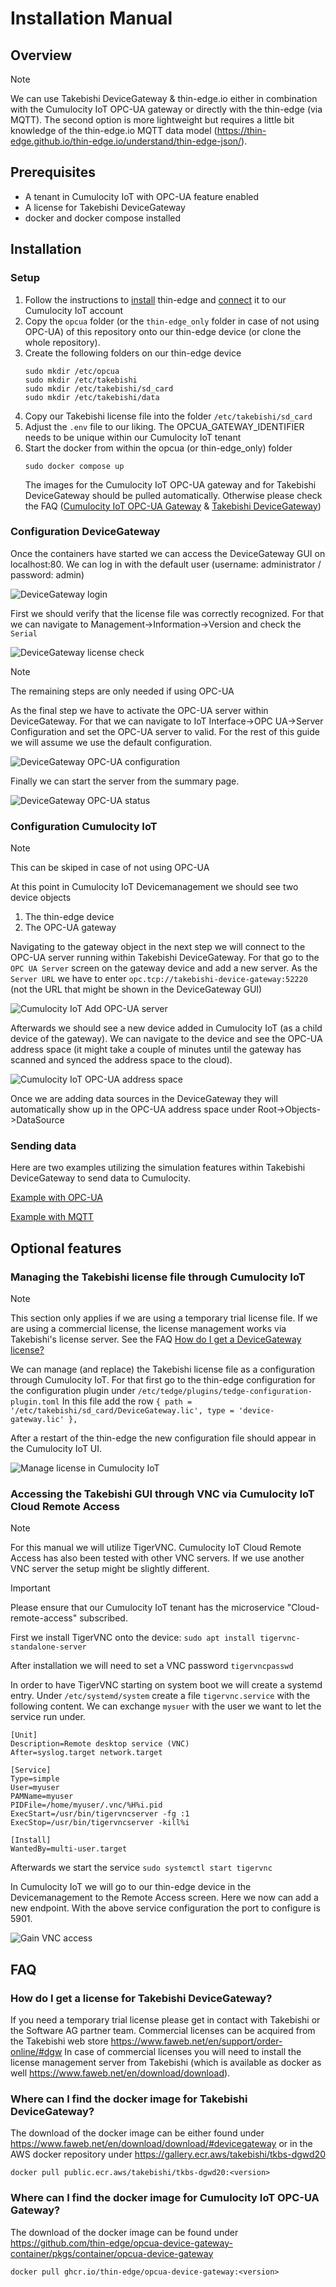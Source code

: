 # Installation Manual

## Overview

> [!NOTE]
> We can use Takebishi DeviceGateway & thin-edge.io either in combination with the Cumulocity IoT OPC-UA gateway or directly with the thin-edge (via MQTT).
> The second option is more lightweight but requires a little bit knowledge of the thin-edge.io MQTT data model (https://thin-edge.github.io/thin-edge.io/understand/thin-edge-json/).

## Prerequisites

- A tenant in Cumulocity IoT with OPC-UA feature enabled
- A license for Takebishi DeviceGateway
- docker and docker compose installed

## Installation

### Setup 
1. Follow the instructions to [install](https://thin-edge.github.io/thin-edge.io/install/) thin-edge and [connect](https://thin-edge.github.io/thin-edge.io/start/connect-c8y/) it to our Cumulocity IoT account
2. Copy the ```opcua``` folder (or the ```thin-edge_only``` folder in case of not using OPC-UA) of this repository onto our thin-edge device (or clone the whole repository).
3. Create the following folders on our thin-edge device
   ```console
   sudo mkdir /etc/opcua
   sudo mkdir /etc/takebishi
   sudo mkdir /etc/takebishi/sd_card
   sudo mkdir /etc/takebishi/data
   ```
4. Copy our Takebishi license file into the folder ```/etc/takebishi/sd_card```
5. Adjust the ```.env``` file to our liking. The OPCUA_GATEWAY_IDENTIFIER needs to be unique within our Cumulocity IoT tenant
6. Start the docker from within the opcua (or thin-edge_only) folder
    ```console
    sudo docker compose up
    ```
    The images for the Cumulocity IoT OPC-UA gateway and for Takebishi DeviceGateway should be pulled automatically. Otherwise please check the FAQ ([Cumulocity IoT OPC-UA Gateway](#where-can-i-find-the-docker-image-for-cumulocity-iot-opc-ua-gateway?)
    & [Takebishi DeviceGateway](#where-can-i-find-the-docker-image-for-takebishi-devicegateway?))

### Configuration DeviceGateway
Once the containers have started we can access the DeviceGateway GUI on localhost:80.
We can log in with the default user (username: administrator / password: admin)

![DeviceGateway login](pics/login_devicegateway.png)

First we should verify that the license file was correctly recognized. For that we can navigate to Management->Information->Version and check the ```Serial```

![DeviceGateway license check](pics/license_check_devicegateway.png)

> [!NOTE]
> The remaining steps are only needed if using OPC-UA

As the final step we have to activate the OPC-UA server within DeviceGateway. For that we can navigate to IoT Interface->OPC UA->Server Configuration and set the OPC-UA server to valid. For the rest of this guide we will assume we use the default configuration.

![DeviceGateway OPC-UA configuration](pics/opcua_config_devicegateway.png)

Finally we can start the server from the summary page.

![DeviceGateway OPC-UA status](pics/opcua_status_devicegateway.png)

### Configuration Cumulocity IoT

> [!NOTE]
> This can be skiped in case of not using OPC-UA

At this point in Cumulocity IoT Devicemanagement we should see two device objects
1. The thin-edge device
2. The OPC-UA gateway

Navigating to the gateway object in the next step we will connect to the OPC-UA server running within Takebishi DeviceGateway.
For that go to the ```OPC UA Server``` screen on the gateway device and add a new server.
As the ```Server URL``` we have to enter ```opc.tcp://takebishi-device-gateway:52220``` (not the URL that might be shown in the DeviceGateway GUI)

![Cumulocity IoT Add OPC-UA server](pics/opcua_add_server_cumulocity.png)

Afterwards we should see a new device added in Cumulocity IoT (as a child device of the gateway).
We can navigate to the device and see the OPC-UA address space (it might take a couple of minutes until the gateway has scanned and synced the address space to the cloud).

![Cumulocity IoT OPC-UA address space](pics/opcua_address_space_cumulocity.png)

Once we are adding data sources in the DeviceGateway they will automatically show up in the OPC-UA address space under Root->Objects->DataSource

### Sending data

Here are two examples utilizing the simulation features within Takebishi DeviceGateway to send data to Cumulocity.

[Example with OPC-UA](/docs/example_opc_ua.md)

[Example with MQTT](/docs/example_mqtt.md)

## Optional features

### Managing the Takebishi license file through Cumulocity IoT

> [!NOTE]
> This section only applies if we are using a temporary trial license file. If we are using a commercial license, the license management works via Takebishi's license server. See the FAQ [How do I get a DeviceGateway license?](#how-do-i-get-a-license-for-takebishi-devicegateway?)

We can manage (and replace) the Takebishi license file as a configuration through Cumulocity IoT. For that first go to the thin-edge configuration for the configuration plugin under ```/etc/tedge/plugins/tedge-configuration-plugin.toml```
In this file add the row ```{ path = '/etc/takebishi/sd_card/DeviceGateway.lic', type = 'device-gateway.lic' },```

After a restart of the thin-edge the new configuration file should appear in the Cumulocity IoT UI.

![Manage license in Cumulocity IoT](pics/license_view_cumulocity.png)

### Accessing the Takebishi GUI through VNC via Cumulocity IoT Cloud Remote Access

> [!NOTE] 
> For this manual we will utilize TigerVNC. Cumulocity IoT Cloud Remote Access has also been tested with other VNC servers. If we use another VNC server the setup might be slightly different.

> [!IMPORTANT] 
> Please ensure that our Cumulocity IoT tenant has the microservice "Cloud-remote-access" subscribed.

First we install TigerVNC onto the device:
```sudo apt install tigervnc-standalone-server```

After installation we will need to set a VNC password
```tigervncpasswd```

In order to have TigerVNC starting on system boot we will create a systemd entry.
Under ```/etc/systemd/system``` create a file ```tigervnc.service``` with the following content. We can exchange ```mysuer``` with the user we want to let the service run under.

```
[Unit]
Description=Remote desktop service (VNC)
After=syslog.target network.target

[Service]
Type=simple
User=myuser
PAMName=myuser
PIDFile=/home/myuser/.vnc/%H%i.pid
ExecStart=/usr/bin/tigervncserver -fg :1
ExecStop=/usr/bin/tigervncserver -kill%i

[Install]
WantedBy=multi-user.target
```

Afterwards we start the service
```sudo systemctl start tigervnc```

In Cumulocity IoT we will go to our thin-edge device in the Devicemanagement to the Remote Access screen. Here we now can add a new endpoint. With the above service configuration the port to configure is 5901.

![Gain VNC access](pics/vnc_cumulocity.png)

## FAQ

### How do I get a license for Takebishi DeviceGateway?

If you need a temporary trial license please get in contact with Takebishi or the Software AG partner team.
Commercial licenses can be acquired from the Takebishi web store https://www.faweb.net/en/support/order-online/#dgw
In case of commercial licenses you will need to install the license management server from Takebishi (which is available as docker as well https://www.faweb.net/en/download/download).

### Where can I find the docker image for Takebishi DeviceGateway?

The download of the docker image can be either found under https://www.faweb.net/en/download/download/#devicegateway or in the AWS docker repository under https://gallery.ecr.aws/takebishi/tkbs-dgwd20
```console
docker pull public.ecr.aws/takebishi/tkbs-dgwd20:<version>
```

### Where can I find the docker image for Cumulocity IoT OPC-UA Gateway?

The download of the docker image can be found under https://github.com/thin-edge/opcua-device-gateway-container/pkgs/container/opcua-device-gateway
```console
docker pull ghcr.io/thin-edge/opcua-device-gateway:<version>
```